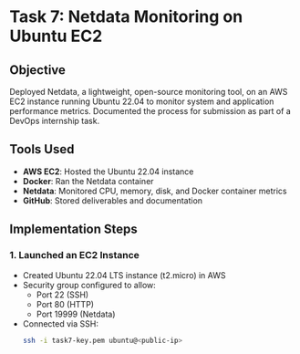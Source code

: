# Task 7: Netdata Monitoring on Ubuntu EC2

## Objective
Deployed Netdata, a lightweight, open-source monitoring tool, on an AWS EC2 instance running Ubuntu 22.04 to monitor system and application performance metrics. Documented the process for submission as part of a DevOps internship task.

## Tools Used
- **AWS EC2**: Hosted the Ubuntu 22.04 instance
- **Docker**: Ran the Netdata container
- **Netdata**: Monitored CPU, memory, disk, and Docker container metrics
- **GitHub**: Stored deliverables and documentation

## Implementation Steps

### 1. Launched an EC2 Instance
- Created Ubuntu 22.04 LTS instance (t2.micro) in AWS
- Security group configured to allow:
  - Port 22 (SSH)
  - Port 80 (HTTP)
  - Port 19999 (Netdata)
- Connected via SSH:
  ```bash
  ssh -i task7-key.pem ubuntu@<public-ip>
